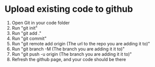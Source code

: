 # Upload existing code to github

1. Open Git in your code folder
2. Run "git init"
3. Run  "git add ."
4. Run "git commit"
5. Run "git remote add origin (The url to the repo you are adding it to)"
6. Run "git branch -M (The branch you are adding it it to)"
7. Run "git push -u origin (The branch you are adding it it to)"
8. Refresh the github page, and your code should be there
